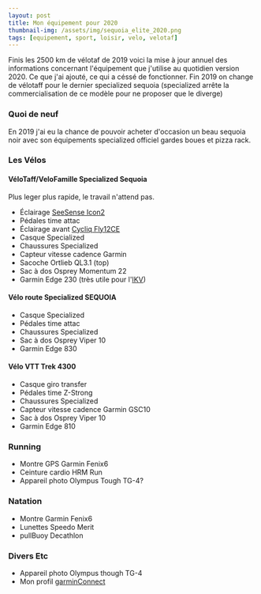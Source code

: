 ```yaml
---
layout: post
title: Mon équipement pour 2020
thumbnail-img: /assets/img/sequoia_elite_2020.png
tags: [equipement, sport, loisir, velo, velotaf]
---
```



Finis les 2500 km de vélotaf de 2019 voici la mise à jour annuel des informations concernant l'équipement que j'utilise au quotidien version 2020. Ce que j'ai ajouté, ce qui a céssé de fonctionner. Fin 2019 on change de vélotaff pour le dernier specialized sequoia (specialized arrête la commercialisation de ce modèle pour ne proposer que le diverge)

### Quoi de neuf

En 2019 j'ai eu la chance de pouvoir acheter d'occasion un beau sequoia noir avec
son équipements specialized officiel gardes boues et pizza rack.

### Les Vélos

#### VéloTaff/VeloFamille Specialized Sequoia

Plus leger plus rapide, le travail n'attend pas.

* Éclairage [SeeSense Icon2](https://seesense.cc/pages/see-sense-icon2)
* Pédales time attac
* Éclairage avant [Cycliq Fly12CE](https://cycliq.com/bike-cameras/fly12ce/?v=11aedd0e4327)
* Casque Specialized
* Chaussures Specialized
* Capteur vitesse cadence Garmin
* Sacoche Ortlieb QL3.1 (top)
* Sac à dos Osprey Momentum 22
* Garmin Edge 230 (très utile pour l'[IKV](http://droit-finances.commentcamarche.net/faq/48971-indemnite-kilometrique-velo-mode-d-emploi))


#### Vélo route Specialized SEQUOIA

* Casque Specialized
* Pédales time attac
* Chaussures Specialized
* Sac à dos Osprey Viper 10
* Garmin Edge 830

#### Vélo VTT Trek 4300

* Casque giro transfer
* Pédales time Z-Strong
* Chaussures Specialized
* Capteur vitesse cadence Garmin GSC10
* Sac à dos Osprey Viper 10
* Garmin Edge 810

### Running

* Montre GPS Garmin Fenix6
* Ceinture cardio HRM Run
* Appareil photo Olympus Tough TG-4?

### Natation

* Montre Garmin Fenix6
* Lunettes Speedo Merit
* pullBuoy Decathlon

### Divers Etc

* Appareil photo Olympus though TG-4
* Mon profil [garminConnect](http://connect.garmin.com/profile/tisseurdetoile)
